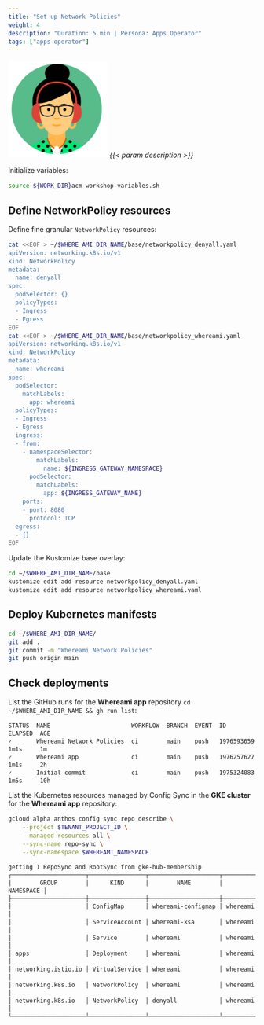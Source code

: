 ```yaml
---
title: "Set up Network Policies"
weight: 4
description: "Duration: 5 min | Persona: Apps Operator"
tags: ["apps-operator"]
---
```

![Apps Operator](/images/apps-operator.png)
_{{< param description >}}_

Initialize variables:
```Bash
source ${WORK_DIR}acm-workshop-variables.sh
```

## Define NetworkPolicy resources

Define fine granular `NetworkPolicy` resources:
```Bash
cat <<EOF > ~/$WHERE_AMI_DIR_NAME/base/networkpolicy_denyall.yaml
apiVersion: networking.k8s.io/v1
kind: NetworkPolicy
metadata:
  name: denyall
spec:
  podSelector: {}
  policyTypes:
  - Ingress
  - Egress
EOF
cat <<EOF > ~/$WHERE_AMI_DIR_NAME/base/networkpolicy_whereami.yaml
apiVersion: networking.k8s.io/v1
kind: NetworkPolicy
metadata:
  name: whereami
spec:
  podSelector:
    matchLabels:
      app: whereami
  policyTypes:
  - Ingress
  - Egress
  ingress:
  - from:
    - namespaceSelector:
        matchLabels:
          name: ${INGRESS_GATEWAY_NAMESPACE}
      podSelector:
        matchLabels:
          app: ${INGRESS_GATEWAY_NAME}
    ports:
    - port: 8080
      protocol: TCP
  egress:
  - {}
EOF
```

Update the Kustomize base overlay:
```Bash
cd ~/$WHERE_AMI_DIR_NAME/base
kustomize edit add resource networkpolicy_denyall.yaml
kustomize edit add resource networkpolicy_whereami.yaml
```

## Deploy Kubernetes manifests

```Bash
cd ~/$WHERE_AMI_DIR_NAME/
git add .
git commit -m "Whereami Network Policies"
git push origin main
```

## Check deployments

List the GitHub runs for the **Whereami app** repository `cd ~/$WHERE_AMI_DIR_NAME && gh run list`:
```Plaintext
STATUS  NAME                       WORKFLOW  BRANCH  EVENT  ID          ELAPSED  AGE
✓       Whereami Network Policies  ci        main    push   1976593659  1m1s     1m
✓       Whereami app               ci        main    push   1976257627  1m1s     2h
✓       Initial commit             ci        main    push   1975324083  1m5s     10h
```

List the Kubernetes resources managed by Config Sync in the **GKE cluster** for the **Whereami app** repository:
```Bash
gcloud alpha anthos config sync repo describe \
    --project $TENANT_PROJECT_ID \
    --managed-resources all \
    --sync-name repo-sync \
    --sync-namespace $WHEREAMI_NAMESPACE
```
```Plaintext
getting 1 RepoSync and RootSync from gke-hub-membership
┌─────────────────────┬────────────────┬────────────────────┬───────────┐
│        GROUP        │      KIND      │        NAME        │ NAMESPACE │
├─────────────────────┼────────────────┼────────────────────┼───────────┤
│                     │ ConfigMap      │ whereami-configmap │ whereami  │
│                     │ ServiceAccount │ whereami-ksa       │ whereami  │
│                     │ Service        │ whereami           │ whereami  │
│ apps                │ Deployment     │ whereami           │ whereami  │
│ networking.istio.io │ VirtualService │ whereami           │ whereami  │
│ networking.k8s.io   │ NetworkPolicy  │ whereami           │ whereami  │
│ networking.k8s.io   │ NetworkPolicy  │ denyall            │ whereami  │
└─────────────────────┴────────────────┴────────────────────┴───────────┘
```